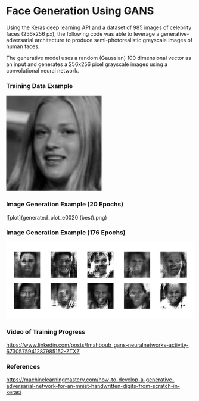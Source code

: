 # Face Generation Using GANS

Using the Keras deep learning API and a dataset of 985 images of celebrity faces (256x256 px), the following code was able to leverage a generative-adversarial architecture to produce semi-photorealistic greyscale images of human faces.

The generative model uses a random (Gaussian) 100 dimensional vector as an input and generates a 256x256 pixel grayscale images using a convolutional neural network. 

### Training Data Example
![plot](TrainingData_Example.png)

### Image Generation Example (20 Epochs)
![plot](generated_plot_e0020 (best).png)

### Image Generation Example (176 Epochs)
![plot](generated_plot_e176.png)

### Video of Training Progress
https://www.linkedin.com/posts/fmahboub_gans-neuralnetworks-activity-6730575941287985152-ZTXZ

### References
https://machinelearningmastery.com/how-to-develop-a-generative-adversarial-network-for-an-mnist-handwritten-digits-from-scratch-in-keras/

